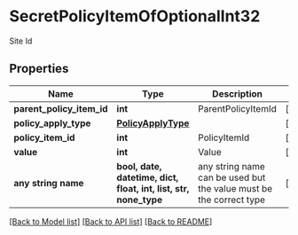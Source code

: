 # SecretPolicyItemOfOptionalInt32

Site Id

## Properties
Name | Type | Description | Notes
------------ | ------------- | ------------- | -------------
**parent_policy_item_id** | **int** | ParentPolicyItemId | [optional] 
**policy_apply_type** | [**PolicyApplyType**](PolicyApplyType.md) |  | [optional] 
**policy_item_id** | **int** | PolicyItemId | [optional] 
**value** | **int** | Value | [optional] 
**any string name** | **bool, date, datetime, dict, float, int, list, str, none_type** | any string name can be used but the value must be the correct type | [optional]

[[Back to Model list]](../README.md#documentation-for-models) [[Back to API list]](../README.md#documentation-for-api-endpoints) [[Back to README]](../README.md)


